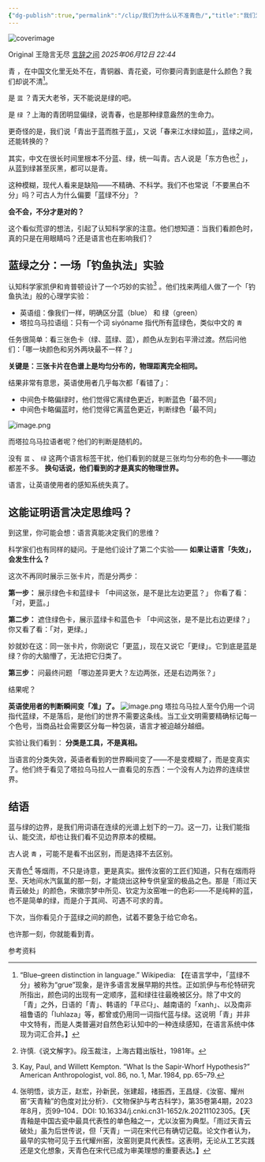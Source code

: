 ```yaml
---
{"dg-publish":true,"permalink":"/clip/我们为什么认不准青色/","title":"我们为什么认不准青色？","created":"2025-06-25T14:18:44.125+08:00"}
---
```



![coverimage](https://mmbiz.qpic.cn/sz_mmbiz_jpg/z0ncajQQ63Uqg0chCWLrEKZzSbYRrPicmzFZicA3DPzBaK7MzGhFoGU7Sc5COQ64BtzhEfXf08b7G1PYCxaozs0w/0?wx_fmt=jpeg)

Original 王隐言无尽 [言辞之间](https://mp.weixin.qq.com/s/) _2025年06月12日 22:44_

青 ，在中国文化里无处不在，青铜器、青花瓷，可你要问青到底是什么颜色？我们却说不清[^1]。

是 `蓝` ？青天大老爷，天不能说是绿的吧。

是 `绿` ？上海的青团明显偏绿，说青春，也是那种绿意盎然的生命力。

更奇怪的是，我们说「青出于蓝而胜于蓝」，又说「春来江水绿如蓝」，蓝绿之间，还能转换的？

其实，中文在很长时间里根本不分蓝、绿，统一叫青。古人说是「东方色也[^2] 」，从蓝到绿甚至灰黑，都可以是青。

这种模糊，现代人看来是缺陷——不精确、不科学。我们不也常说「不要黑白不分」吗？可古人为什么偏要「蓝绿不分」？

**会不会，不分才是对的？**

这个看似荒谬的想法，引起了认知科学家的注意。他们想知道：当我们看颜色时，真的只是在用眼睛吗？还是语言也在影响我们？

## 蓝绿之分：一场「钓鱼执法」实验

认知科学家凯伊和肯普顿设计了一个巧妙的实验[^3] 。他们找来两组人做了一个「钓鱼执法」般的心理学实验：

- 英语组：像我们一样，明确区分蓝（blue） 和 绿（green）
- 塔拉乌马拉语组：只有一个词 siyóname 指代所有蓝绿色，类似中文的 `青`

任务很简单：看三张色卡（绿、蓝绿、蓝），颜色从左到右平滑过渡。然后问他们：「哪一块颜色和另外两块最不一样？」

**关键是：三张卡片在色谱上是均匀分布的，物理距离完全相同。**

结果非常有意思，英语使用者几乎每次都「看错了」：

- 中间色卡略偏绿时，他们觉得它离绿色更近，判断蓝色「最不同」
- 中间色卡略偏蓝时，他们觉得它离蓝色更近，判断绿色「最不同」

![image.png](https://hiraeth-picbed.oss-cn-beijing.aliyuncs.com/20250613151410.webp)

而塔拉乌马拉语者呢？他们的判断是随机的。

没有 `蓝` 、 `绿` 这两个语言标签干扰，他们看到的就是三张均匀分布的色卡——哪边都差不多。 **换句话说，他们看到的才是真实的物理世界。**

语言，让英语使用者的感知系统失真了。

## 这能证明语言决定思维吗？

到这里，你可能会想：语言真能决定我们的思维？

科学家们也有同样的疑问。于是他们设计了第二个实验—— **如果让语言「失效」，会发生什么？**

这次不再同时展示三张卡片，而是分两步：

**第一步：** 展示绿色卡和蓝绿卡 「中间这张，是不是比左边更蓝？」 你看了看：「对，更蓝。」

**第二步：** 遮住绿色卡，展示蓝绿卡和蓝色卡 「中间这张，是不是比右边更绿？」 你又看了看：「对，更绿。」

妙就妙在这：同一张卡片，你刚说它「更蓝」，现在又说它「更绿」。它到底是蓝是绿？你的大脑懵了，无法把它归类了。

**第三步：** 问最终问题 「哪边差异更大？左边两张，还是右边两张？」

结果呢？

**英语使用者的判断瞬间变「准」了。**
![image.png](https://hiraeth-picbed.oss-cn-beijing.aliyuncs.com/20250613151441.webp)
塔拉乌马拉人至今仍用一个词指代蓝绿，不是落后，是他们的世界不需要这条线。当工业文明需要精确标记每一个色号，当商品社会需要区分每一种包装，语言才被迫越分越细。

实验让我们看到： **分类是工具，不是真相。**

当语言的分类失效，英语者看到的世界瞬间变了——不是变模糊了，而是变真实了。他们终于看见了塔拉乌马拉人一直看见的东西：一个没有人为边界的连续世界。

## 结语

蓝与绿的边界，是我们用词语在连续的光谱上划下的一刀。这一刀，让我们能指认、能交流，却也让我们看不见边界原本的模糊。

古人说 `青` ，可能不是看不出区别，而是选择不去区别。

天青色[^4] 等烟雨，不只是诗意，更是真实。据传汝窑的工匠们知道，只有在烟雨将至、天地间水汽氤氲的那一刻，才能烧出这种专供皇室的极品之色。那是「雨过天青云破处」的颜色，宋徽宗梦中所见、钦定为汝窑唯一的色彩——不是纯粹的蓝，也不是简单的绿，而是介于其间、可遇不可求的青。

下次，当你看见介于蓝绿之间的颜色，试着不要急于给它命名。

也许那一刻，你就能看到青。

参考资料

[^1]: “Blue–green distinction in language.” Wikipedia: 【在语言学中，「蓝绿不分」被称为“grue”现象，是许多语言发展早期的共性。正如凯伊与布伦特研究所指出，颜色词的出现有一定顺序，蓝和绿往往最晚被区分。除了中文的「青」之外，日语的「青」、韩语的「푸르다」、越南语的「xanh」、以及南非祖鲁语的「luhlaza」等，都曾或仍用同一词指代蓝与绿。这说明「青」并非中文特有，而是人类普遍对自然色彩认知中的一种连续感知，在语言系统中体现为词汇合并。】

[^2]: 许慎.《说文解字》。段玉裁注，上海古籍出版社，1981年。

[^3]: Kay, Paul, and Willett Kempton. “What Is the Sapir‑Whorf Hypothesis?” American Anthropologist, vol. 86, no. 1, Mar. 1984, pp. 65–79.

[^4]: 张明悟，谈方正，赵宏，孙新民，张建超，禇振西，王昌燧．《汝窑、耀州窑“天青釉”的色度对比分析》．《文物保护与考古科学》，第35卷第4期，2023年8月，页99–104．DOI: 10.16334/j.cnki.cn31-1652/k.20211102305。【天青釉是中国古瓷中最具代表性的单色釉之一，尤以汝窑为典型。「雨过天青云破处」虽为后世传说，但「天青」一词在宋代已有确切记载。论文作者认为，最早的实物可见于五代耀州窑，汝窑则更具代表性。这表明，无论从工艺实践还是文化想象，天青色在宋代已成为审美理想的重要表达。】
